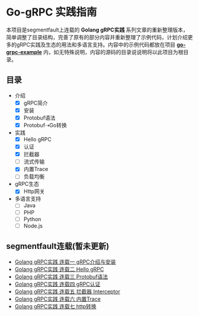 # Go-gRPC 实践指南

本项目是segmentfault上连载的 **Golang gRPC实践** 系列文章的重新整理版本，简单调整了目录结构，完善了原有的部分内容并重新整理了示例代码，计划介绍更多的gRPC实践及生态的用法和多语言支持。内容中的示例代码都放在项目 **[go-grpc-example](https://github.com/jergoo/go-grpc-example)** 内，如无特殊说明，内容的源码的目录说说明将以此项目为根目录。

## 目录

* 介绍
    * [x] gRPC简介
    * [x] 安装
    * [x] Protobuf语法
    * [x] Protobuf⇢Go转换
* 实践
    * [x] Hello gRPC
    * [x] 认证
    * [x] 拦截器
    * [ ] 流式传输
    * [x] 内置Trace
    * [ ] 负载均衡
* gRPC生态
    * [x] Http网关
* 多语言支持
    * [ ] Java
    * [ ] PHP
    * [ ] Python
    * [ ] Node.js

## segmentfault连载(暂未更新)

* [Golang gRPC实践 连载一 gRPC介绍与安装](https://segmentfault.com/a/1190000007880647)
* [Golang gRPC实践 连载二 Hello gRPC](https://segmentfault.com/a/1190000007909829)
* [Golang gRPC实践 连载三 Protobuf语法](https://segmentfault.com/a/1190000007917576)
* [Golang gRPC实践 连载四 gRPC认证](https://segmentfault.com/a/1190000007933303)
* [Golang gRPC实践 连载五 拦截器 Interceptor](https://segmentfault.com/a/1190000007997759)
* [Golang gRPC实践 连载六 内置Trace](https://segmentfault.com/a/1190000008087436)  
* [Golang gRPC实践 连载七 http转换](https://segmentfault.com/a/1190000008106582)
